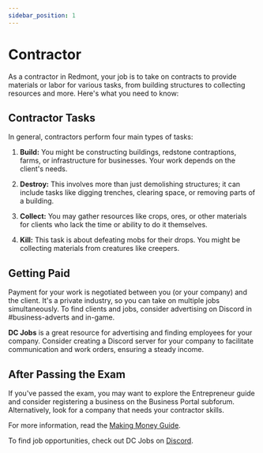 ```yaml
---
sidebar_position: 1
---
```


# Contractor

As a contractor in Redmont, your job is to take on contracts to provide materials or labor for various tasks, from building structures to collecting resources and more. Here's what you need to know:

## Contractor Tasks

In general, contractors perform four main types of tasks:

1. **Build:** You might be constructing buildings, redstone contraptions, farms, or infrastructure for businesses. Your work depends on the client's needs.

2. **Destroy:** This involves more than just demolishing structures; it can include tasks like digging trenches, clearing space, or removing parts of a building.

3. **Collect:** You may gather resources like crops, ores, or other materials for clients who lack the time or ability to do it themselves.

4. **Kill:** This task is about defeating mobs for their drops. You might be collecting materials from creatures like creepers.

## Getting Paid

Payment for your work is negotiated between you (or your company) and the client. It's a private industry, so you can take on multiple jobs simultaneously. To find clients and jobs, consider advertising on Discord in #business-adverts and in-game.

**DC Jobs** is a great resource for advertising and finding employees for your company. Consider creating a Discord server for your company to facilitate communication and work orders, ensuring a steady income.

## After Passing the Exam

If you've passed the exam, you may want to explore the Entrepreneur guide and consider registering a business on the Business Portal subforum. Alternatively, look for a company that needs your contractor skills.

For more information, read the [Making Money Guide](https://democracycraft.net/threads/making-money.1410/).

To find job opportunities, check out DC Jobs on [Discord](https://discord.gg/Q8rNjddjjh).
